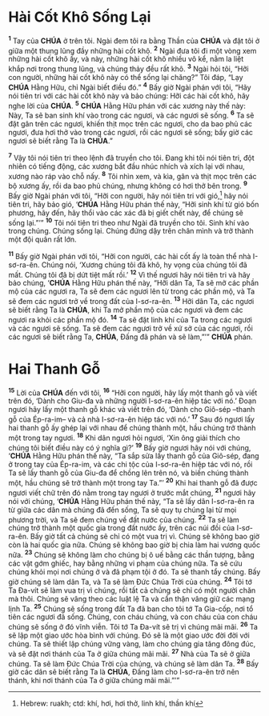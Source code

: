 # Hài Cốt Khô Sống Lại
<sup><b>1</b></sup> Tay của **CHÚA** ở trên tôi. Ngài đem tôi ra bằng Thần của **CHÚA** và đặt tôi ở giữa một thung lũng đầy những hài cốt khô. <sup><b>2</b></sup> Ngài đưa tôi đi một vòng xem những hài cốt khô ấy, và này, những hài cốt khô nhiều vô kể, nằm la liệt khắp nơi trong thung lũng, và chúng thảy đều rất khô. <sup><b>3</b></sup> Ngài hỏi tôi, “Hỡi con người, những hài cốt khô này có thể sống lại chăng?” Tôi đáp, “Lạy **CHÚA** Hằng Hữu, chỉ Ngài biết điều đó.” <sup><b>4</b></sup> Bấy giờ Ngài phán với tôi, “Hãy nói tiên tri với các hài cốt khô này và bảo chúng: Hỡi các hài cốt khô, hãy nghe lời của **CHÚA**. <sup><b>5</b></sup> **CHÚA** Hằng Hữu phán với các xương này thế này: Này, Ta sẽ ban sinh khí vào trong các ngươi, và các ngươi sẽ sống. <sup><b>6</b></sup> Ta sẽ đặt gân trên các ngươi, khiến thịt mọc trên các ngươi, cho da bao phủ các ngươi, đưa hơi thở vào trong các ngươi, rồi các ngươi sẽ sống; bấy giờ các ngươi sẽ biết rằng Ta là **CHÚA**.”

<sup><b>7</b></sup> Vậy tôi nói tiên tri theo lệnh đã truyền cho tôi. Đang khi tôi nói tiên tri, đột nhiên có tiếng động, các xương bắt đầu nhúc nhích và xích lại với nhau, xương nào ráp vào chỗ nấy. <sup><b>8</b></sup> Tôi nhìn xem, và kìa, gân và thịt mọc trên các bộ xương ấy, rồi da bao phủ chúng, nhưng không có hơi thở bên trong. <sup><b>9</b></sup> Bấy giờ Ngài phán với tôi, “Hỡi con người, hãy nói tiên tri với gió,[^1-43cb9993-bfe2-4ce1-88d6-8e298e8aaf88] hãy nói tiên tri, hãy bảo gió, ‘**CHÚA** Hằng Hữu phán thế này, “Hỡi sinh khí từ gió bốn phương, hãy đến, hãy thổi vào các xác đã bị giết chết này, để chúng sẽ sống lại.”’” <sup><b>10</b></sup> Tôi nói tiên tri theo như Ngài đã truyền cho tôi. Sinh khí vào trong chúng. Chúng sống lại. Chúng đứng dậy trên chân mình và trở thành một đội quân rất lớn.

<sup><b>11</b></sup> Bấy giờ Ngài phán với tôi, “Hỡi con người, các hài cốt ấy là toàn thể nhà I-sơ-ra-ên. Chúng nói, ‘Xương chúng tôi đã khô, hy vọng của chúng tôi đã mất. Chúng tôi đã bị dứt tiệt mất rồi.’ <sup><b>12</b></sup> Vì thế ngươi hãy nói tiên tri và hãy bảo chúng, ‘**CHÚA** Hằng Hữu phán thế này, “Hỡi dân Ta, Ta sẽ mở các phần mộ của các ngươi ra, Ta sẽ đem các ngươi lên từ trong các phần mộ, và Ta sẽ đem các ngươi trở về trong đất của I-sơ-ra-ên. <sup><b>13</b></sup> Hỡi dân Ta, các ngươi sẽ biết rằng Ta là **CHÚA**, khi Ta mở phần mộ của các ngươi và đem các ngươi ra khỏi các phần mộ đó. <sup><b>14</b></sup> Ta sẽ đặt linh khí của Ta trong các ngươi và các ngươi sẽ sống. Ta sẽ đem các ngươi trở về xứ sở của các ngươi, rồi các ngươi sẽ biết rằng Ta, **CHÚA**, Đấng đã phán và sẽ làm,”’” **CHÚA** phán.

# Hai Thanh Gỗ
<sup><b>15</b></sup> Lời của **CHÚA** đến với tôi, <sup><b>16</b></sup> “Hỡi con người, hãy lấy một thanh gỗ và viết trên đó, ‘Dành cho Giu-đa và những người I-sơ-ra-ên hiệp tác với nó.’ Đoạn ngươi hãy lấy một thanh gỗ khác và viết trên đó, ‘Dành cho Giô-sép –thanh gỗ của Ép-ra-im– và cả nhà I-sơ-ra-ên hiệp tác với nó.’ <sup><b>17</b></sup> Sau đó ngươi lấy hai thanh gỗ ấy ghép lại với nhau để chúng thành một, hầu chúng trở thành một trong tay ngươi. <sup><b>18</b></sup> Khi dân ngươi hỏi ngươi, ‘Xin ông giải thích cho chúng tôi biết điều này có ý nghĩa gì?’ <sup><b>19</b></sup> Bấy giờ ngươi hãy nói với chúng, ‘**CHÚA** Hằng Hữu phán thế này, “Ta sắp sửa lấy thanh gỗ của Giô-sép, đang ở trong tay của Ép-ra-im, và các chi tộc của I-sơ-ra-ên hiệp tác với nó, rồi Ta sẽ lấy thanh gỗ của Giu-đa để chồng lên trên nó, và biến chúng thành một, hầu chúng sẽ trở thành một trong tay Ta.”’ <sup><b>20</b></sup> Khi hai thanh gỗ đã được ngươi viết chữ trên đó nằm trong tay ngươi ở trước mắt chúng, <sup><b>21</b></sup> ngươi hãy nói với chúng, ‘**CHÚA** Hằng Hữu phán thế này, “Ta sẽ lấy dân I-sơ-ra-ên ra từ giữa các dân mà chúng đã đến sống, Ta sẽ quy tụ chúng lại từ mọi phương trời, và Ta sẽ đem chúng về đất nước của chúng. <sup><b>22</b></sup> Ta sẽ làm chúng trở thành một quốc gia trong đất nước ấy, trên các núi đồi của I-sơ-ra-ên. Bấy giờ tất cả chúng sẽ chỉ có một vua trị vì. Chúng sẽ không bao giờ còn là hai quốc gia nữa. Chúng sẽ không bao giờ bị chia làm hai vương quốc nữa. <sup><b>23</b></sup> Chúng sẽ không làm cho chúng bị ô uế bằng các thần tượng, bằng các vật gớm ghiếc, hay bằng những vi phạm của chúng nữa. Ta sẽ cứu chúng khỏi mọi nơi chúng ở và đã phạm tội ở đó. Ta sẽ thanh tẩy chúng. Bấy giờ chúng sẽ làm dân Ta, và Ta sẽ làm Đức Chúa Trời của chúng. <sup><b>24</b></sup> Tôi tớ Ta Đa-vít sẽ làm vua trị vì chúng, rồi tất cả chúng sẽ chỉ có một người chăn mà thôi. Chúng sẽ vâng theo các luật lệ Ta và cẩn thận vâng giữ các mạng lịnh Ta. <sup><b>25</b></sup> Chúng sẽ sống trong đất Ta đã ban cho tôi tớ Ta Gia-cốp, nơi tổ tiên các ngươi đã sống. Chúng, con cháu chúng, và con cháu của con cháu chúng sẽ sống ở đó vĩnh viễn. Tôi tớ Ta Đa-vít sẽ trị vì chúng mãi mãi. <sup><b>26</b></sup> Ta sẽ lập một giao ước hòa bình với chúng. Đó sẽ là một giao ước đời đời với chúng. Ta sẽ thiết lập chúng vững vàng, làm cho chúng gia tăng đông đúc, và sẽ đặt nơi thánh của Ta ở giữa chúng mãi mãi. <sup><b>27</b></sup> Nhà của Ta sẽ ở giữa chúng. Ta sẽ làm Đức Chúa Trời của chúng, và chúng sẽ làm dân Ta. <sup><b>28</b></sup> Bấy giờ các dân sẽ biết rằng Ta là **CHÚA**, Đấng làm cho I-sơ-ra-ên trở nên thánh, khi nơi thánh của Ta ở giữa chúng mãi mãi.”’”

[^1-43cb9993-bfe2-4ce1-88d6-8e298e8aaf88]: Hebrew: ruakh; ctd: khí, hơi, hơi thở, linh khí, thần khí